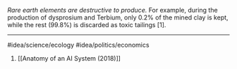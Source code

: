 *Rare earth elements are destructive to produce.* For example, during the production of dysprosium and Terbium, only 0.2% of the mined clay is kept, while the rest (99.8%) is discarded as toxic tailings [1].

---
#idea/science/ecology 
#idea/politics/economics 

1. [[Anatomy of an AI System (2018)]]